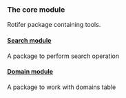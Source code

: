 ### The core module

Rotifer package containing tools.

#### [Search module](search.md)
A package to perform search operation

#### [Domain module](domain.md)
A package to work with domains table
